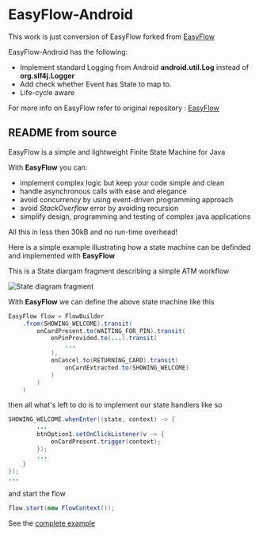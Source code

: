 EasyFlow-Android
========
This work is just conversion of EasyFlow forked from [EasyFlow](https://github.com/carrot-garden/state_EasyFlow)

EasyFlow-Android has the following:
* Implement standard Logging from Android **android.util.Log** instead of **org.slf4j.Logger**
* Add check whether Event has State to map to.
* Life-cycle aware


For more info on EasyFlow refer to original repository : [EasyFlow](https://github.com/Beh01der/EasyFlow)


README from source
------------

EasyFlow is a simple and lightweight Finite State Machine for Java

With **EasyFlow** you can:
* implement complex logic but keep your code simple and clean
* handle asynchronous calls with ease and elegance
* avoid concurrency by using event-driven programming approach
* avoid *StackOverflow* error by avoiding recursion
* simplify design, programming and testing of complex java applications

All this in less then 30kB and no run-time overhead!

Here is a simple example illustrating how a state machine can be definded and implemented with **EasyFlow**

This is a State diargam fragment describing a simple ATM workflow

![State diagram fragment](http://datasymphony.com.au/wp-content/uploads/2013/04/atm_example.png)

With **EasyFlow** we can define the above state machine like this

```java
EasyFlow flow = FlowBuilder
    .from(SHOWING_WELCOME).transit(
        onCardPresent.to(WAITING_FOR_PIN).transit(
            onPinProvided.to(...).transit(
                ...
            ),
            onCancel.to(RETURNING_CARD).transit(
                onCardExtracted.to(SHOWING_WELCOME)
            )
        )
    )
```
then all what's left to do is to implement our state handlers like so
```java
SHOWING_WELCOME.whenEnter((state, context) -> {
        ...
        btnOption1.setOnClickListener(v -> {
            onCardPresent.trigger(context);
        });
        ...
    }
});
...
```
and start the flow
```java
flow.start(new FlowContext());
```
See the [complete example](https://github.com/baldapps/EasyFlow-Android/blob/master/easyflowdemo/src/main/java/com/apipas/android/easyflowdemo/MainActivity.java)
